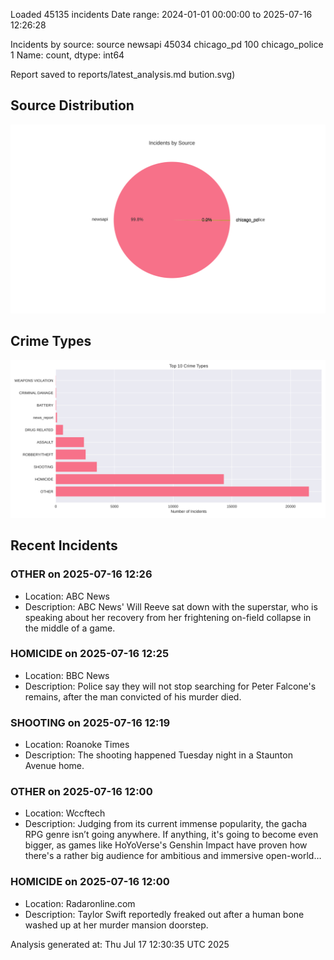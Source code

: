 
Loaded 45135 incidents
Date range: 2024-01-01 00:00:00 to 2025-07-16 12:26:28

Incidents by source:
source
newsapi           45034
chicago_pd          100
chicago_police        1
Name: count, dtype: int64

Report saved to reports/latest_analysis.md
bution.svg)

## Source Distribution
![Source Distribution](images/source_distribution.svg)

## Crime Types
![Crime Types](images/crime_types.svg)

## Recent Incidents

### OTHER on 2025-07-16 12:26
- Location: ABC News
- Description: ABC News' Will Reeve sat down with the superstar, who is speaking about her recovery from her frightening on-field collapse in the middle of a game.


### HOMICIDE on 2025-07-16 12:25
- Location: BBC News
- Description: Police say they will not stop searching for Peter Falcone's remains, after the man convicted of his murder died.


### SHOOTING on 2025-07-16 12:19
- Location: Roanoke Times
- Description: The shooting happened Tuesday night in a Staunton Avenue home.


### OTHER on 2025-07-16 12:00
- Location: Wccftech
- Description: Judging from its current immense popularity, the gacha RPG genre isn’t going anywhere. If anything, it's going to become even bigger, as games like HoYoVerse's Genshin Impact have proven how there's a rather big audience for ambitious and immersive open-world…


### HOMICIDE on 2025-07-16 12:00
- Location: Radaronline.com
- Description: Taylor Swift reportedly freaked out after a human bone washed up at her murder mansion doorstep.

Analysis generated at: Thu Jul 17 12:30:35 UTC 2025
